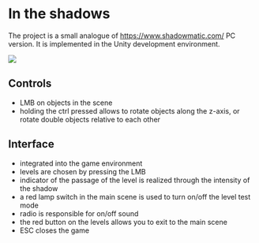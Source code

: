 # In the shadows

The project is a small analogue of https://www.shadowmatic.com/ PC version.
It is implemented in the Unity development environment.

<img src="https://files.fm/thumb_show.php?i=njjkzdsdt">

## Controls

* LMB on objects in the scene
* holding the ctrl pressed allows to rotate objects along the z-axis, or rotate double objects relative to each other

## Interface

* integrated into the game environment
* levels are chosen by pressing the LMB
* indicator of the passage of the level is realized through the intensity of the shadow
* a red lamp switch in the main scene is used to turn on/off the level test mode
* radio is responsible for on/off sound
* the red button on the levels allows you to exit to the main scene
* ESC closes the game
